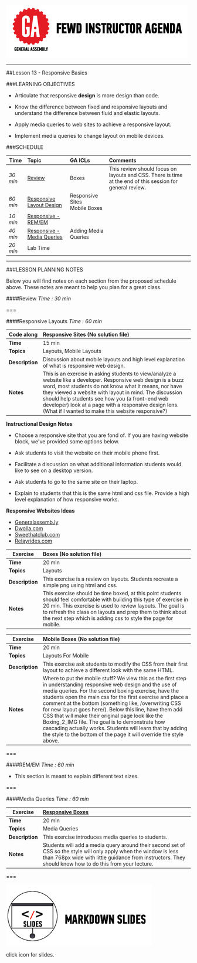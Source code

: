 ![GeneralAssemb.ly](../../img/icons/instr_agenda.png)

---

##Lesson 13 - Responsive Basics


###LEARNING OBJECTIVES


*	Articulate that responsive __design__ is more design than code.

*	Know the difference between fixed and responsive layouts and understand the difference between fluid and elastic layouts.

*	Apply media queries to web sites to achieve a responsive layout.

*	Implement media queries to change layout on mobile devices.


###SCHEDULE


| Time | Topic| GA ICLs| Comments |
| ------|:-------------|:-------------------|:----------------|
| _30 min_| [Review](https://github.com/generalassembly-studio/FEWD_2.0.0/blob/FEWD_2.0.1/Week_07_Multiple_Screens/13_responsive_basics/README.md#review)| Boxes| This review should focus on layouts and CSS. There is time at the end of this session for general review. |
| _60 min_| [Responsive Layout Design](https://github.com/generalassembly-studio/FEWD_2.0.0/blob/FEWD_2.0.1/Week_07_Multiple_Screens/13_responsive_basics/README.md#responsive-layouts)|Responsive Sites <br> Mobile Boxes| |
| _10 min_| [Responsive - REM/EM](https://github.com/generalassembly-studio/FEWD_2.0.0/blob/FEWD_2.0.1/Week_07_Multiple_Screens/13_responsive_basics/README.md#remem) | | |
| _40 min_| [Responsive - Media Queries](https://github.com/generalassembly-studio/FEWD_2.0.0/blob/FEWD_2.0.1/Week_07_Multiple_Screens/13_responsive_basics/README.md#media-queries)| Adding Media Queries | |
| _20 min_| Lab Time | | |

---

###LESSON PLANNING NOTES

Below you will find notes on each section from the proposed schedule above. These notes are  meant to help you plan for a great class.


####Review
_Time : 30 min_
 
===

####Responsive Layouts
_Time : 60 min_


| Code along| Responsive Sites (No solution file) |
| ------------- |:-------------|
| __Time__ | 15 min | 
| __Topics__ |Layouts, Mobile Layouts | 
| __Description__|Discussion about mobile layouts and high level explanation of what is responsive web design.|    
| __Notes__| This is an exercise in asking students to view/analyze a website like a developer. Responsive web design is a buzz word, most students do not know what it means, nor have they viewed a website with layout in mind. The discussion should help students see how you (a front-end web developer) look at a page with a responsive design lens. (What if I wanted to make this website responsive?) |

__Instructional Design Notes__


*	Choose a responsive site that you are fond of. If you are having website block, we've provided some options below. 

*	Ask students to visit the website on their mobile phone first.

*	Facilitate a discussion on what additional information students would like to see on a desktop version.

*	Ask students to go to the same site on their laptop.  

*	Explain to students that this is the same html and css file. Provide a high level explanation of how responsive works.


__Responsive Websites Ideas__

*	[Generalassemb.ly]()
*	[Dwolla.com]()
*	[Sweethatclub.com]()
*	[Relayrides.com]()


|Exercise | Boxes (No solution file) |
| ------------- |:-------------|
| __Time__ |20 min| 
| __Topics__ |Layouts| 
| __Description__| This exercise is a review on layouts. Students recreate a simple png using html and css. |    
| __Notes__ | This exercise should be time boxed, at this point students should feel comfortable with building this type of exercise in 20 min. This exercise is used to review layouts. The goal is to refresh  the class on layouts and prep them to think about the next step which is adding css to style the page for mobile. | 



| Exercise | Mobile Boxes (No solution file)|
| ------------- |:-------------|
| __Time__ | 20 min| 
| __Topics__ |Layouts For Mobile| 
| __Description__| This exercise ask students to modify the CSS from their first layout to achieve a different look with the same HTML.|    
| __Notes__ | Where to put the mobile stuff? We view this as the first step in understanding responsive web design and the use of media queries. For the second boxing exercise, have the students open the main css for the first exercise and place a comment at the bottom (something like, /overwriting CSS for new layout goes here/). Below this line, have them add CSS that will make their original page look like the Boxing_2_IMG file. The goal is to demonstrate how cascading actually works. Students will learn that by adding the style to the bottom of the page it will override the style above.| 

===

####REM/EM
_Time : 60 min_

*	This section is meant to explain different text sizes.

===

####Media Queries
_Time : 60 min_


| Exercise |[Responsive Boxes](solution/Responsive_Boxes) |
| ------------- |:-------------|
| __Time__ |20 min| 
| __Topics__ |Media Queries| 
| __Description__|This exercise introduces media queries to students.|    
| __Notes__ | Students will add a media query around their second set of CSS so the style will only apply when the window is less than 768px wide with little guidance from instructors. They should know how to do this from your lecture.| 


===

[![slides](../../img/icons/slides.png)](slides.md)

click icon for slides.




